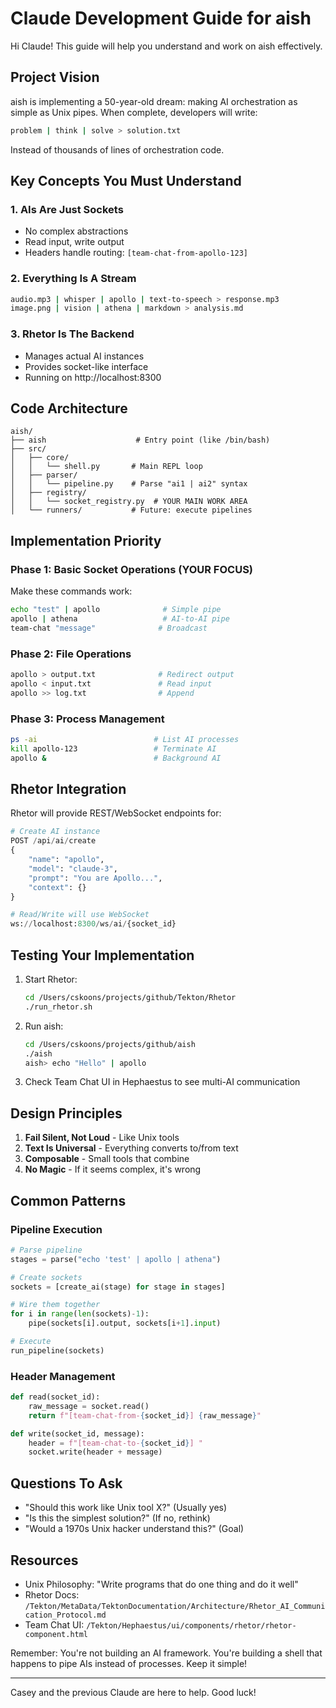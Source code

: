 # Claude Development Guide for aish

Hi Claude! This guide will help you understand and work on aish effectively.

## Project Vision

aish is implementing a 50-year-old dream: making AI orchestration as simple as Unix pipes. When complete, developers will write:

```bash
problem | think | solve > solution.txt
```

Instead of thousands of lines of orchestration code.

## Key Concepts You Must Understand

### 1. AIs Are Just Sockets
- No complex abstractions
- Read input, write output
- Headers handle routing: `[team-chat-from-apollo-123]`

### 2. Everything Is A Stream
```bash
audio.mp3 | whisper | apollo | text-to-speech > response.mp3
image.png | vision | athena | markdown > analysis.md
```

### 3. Rhetor Is The Backend
- Manages actual AI instances
- Provides socket-like interface
- Running on http://localhost:8300

## Code Architecture

```
aish/
├── aish                    # Entry point (like /bin/bash)
├── src/
│   ├── core/
│   │   └── shell.py       # Main REPL loop
│   ├── parser/
│   │   └── pipeline.py    # Parse "ai1 | ai2" syntax
│   ├── registry/
│   │   └── socket_registry.py  # YOUR MAIN WORK AREA
│   └── runners/           # Future: execute pipelines
```

## Implementation Priority

### Phase 1: Basic Socket Operations (YOUR FOCUS)
Make these commands work:
```bash
echo "test" | apollo              # Simple pipe
apollo | athena                   # AI-to-AI pipe
team-chat "message"              # Broadcast
```

### Phase 2: File Operations
```bash
apollo > output.txt              # Redirect output
apollo < input.txt               # Read input
apollo >> log.txt                # Append
```

### Phase 3: Process Management
```bash
ps -ai                          # List AI processes
kill apollo-123                 # Terminate AI
apollo &                        # Background AI
```

## Rhetor Integration

Rhetor will provide REST/WebSocket endpoints for:
```python
# Create AI instance
POST /api/ai/create
{
    "name": "apollo",
    "model": "claude-3",
    "prompt": "You are Apollo...",
    "context": {}
}

# Read/Write will use WebSocket
ws://localhost:8300/ws/ai/{socket_id}
```

## Testing Your Implementation

1. Start Rhetor:
   ```bash
   cd /Users/cskoons/projects/github/Tekton/Rhetor
   ./run_rhetor.sh
   ```

2. Run aish:
   ```bash
   cd /Users/cskoons/projects/github/aish
   ./aish
   aish> echo "Hello" | apollo
   ```

3. Check Team Chat UI in Hephaestus to see multi-AI communication

## Design Principles

1. **Fail Silent, Not Loud** - Like Unix tools
2. **Text Is Universal** - Everything converts to/from text
3. **Composable** - Small tools that combine
4. **No Magic** - If it seems complex, it's wrong

## Common Patterns

### Pipeline Execution
```python
# Parse pipeline
stages = parse("echo 'test' | apollo | athena")

# Create sockets
sockets = [create_ai(stage) for stage in stages]

# Wire them together
for i in range(len(sockets)-1):
    pipe(sockets[i].output, sockets[i+1].input)

# Execute
run_pipeline(sockets)
```

### Header Management
```python
def read(socket_id):
    raw_message = socket.read()
    return f"[team-chat-from-{socket_id}] {raw_message}"

def write(socket_id, message):
    header = f"[team-chat-to-{socket_id}] "
    socket.write(header + message)
```

## Questions To Ask

- "Should this work like Unix tool X?" (Usually yes)
- "Is this the simplest solution?" (If no, rethink)
- "Would a 1970s Unix hacker understand this?" (Goal)

## Resources

- Unix Philosophy: "Write programs that do one thing and do it well"
- Rhetor Docs: `/Tekton/MetaData/TektonDocumentation/Architecture/Rhetor_AI_Communication_Protocol.md`
- Team Chat UI: `/Tekton/Hephaestus/ui/components/rhetor/rhetor-component.html`

Remember: You're not building an AI framework. You're building a shell that happens to pipe AIs instead of processes. Keep it simple!

---

Casey and the previous Claude are here to help. Good luck!